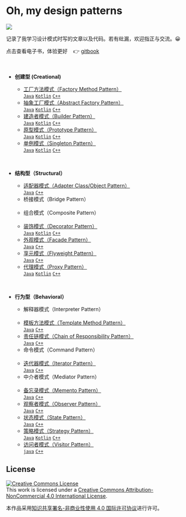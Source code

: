 # Oh, my design patterns 


[![](https://i.creativecommons.org/l/by-nc/4.0/80x15.png)](./LICENSE)

记录了我学习设计模式时写的文章以及代码。若有纰漏，欢迎指正与交流。😀

点击查看电子书，体验更好 &nbsp;&nbsp; 👉&nbsp;[gitbook](https://innofang.gitbook.io/oh-my-design-patterns/v/gitbook/)

<br/>
 
+ **创建型 (Creational)**

  -  [工厂方法模式（Factory Method Pattern）](./src/io/innofang/factory_method)   <br/>[`Java`](./src/io/innofang/factory_method/example/java)  [`Kotlin`](./src/io/innofang/factory_method/example/kotlin) [`C++`](./cpp/factory_method/main.cpp)
  -  [抽象工厂模式（Abstract Factory Pattern）](./src/io/innofang/abstract_factory) <br/>[`Java`](./src/io/innofang/abstract_factory/example/java)  [`Kotlin`](./src/io/innofang/abstract_factory/example/kotlin) [`C++`](./cpp/abstract_factory/main.cpp)
  -  [建造者模式（Builder Pattern）](./src/io/innofang/builder) <br/>[`Java`](./src/io/innofang/builder/example/java)  [`Kotlin`](./src/io/innofang/builder/example/kotlin) [`C++`](./cpp/builder/main.cpp)
  -  [原型模式（Prototype Pattern）](./src/io/innofang/prototype) <br/>[`Java`](./src/io/innofang/prototype/example/java)  [`Kotlin`](./src/io/innofang/prototype/example/kotlin) [`C++`](./cpp/prototype/main.cpp)
  -  [单例模式（Singleton Pattern）](./src/io/innofang/singleton) <br/>[`Java`](./src/io/innofang/singleton/example/java)  [`Kotlin`](./src/io/innofang/singleton/example/kotlin) [`C++`](./cpp/singleton/main.cpp)

<br/>

+ **结构型（Structural）**

  -  [适配器模式（Adapter Class/Object Pattern）](./src/io/innofang/adapter) <br/> [`Java`](./src/io/innofang/adapter/example) [`C++`](./cpp/adapter/main.cpp)
  -  桥接模式（Bridge Pattern）     <br/> &nbsp;
  -  组合模式（Composite Pattern）  <br/> &nbsp;
  -  [装饰模式（Decorator Pattern）](./src/io/innofang/decorator) <br/> [`Java`](./src/io/innofang/decorator/example/java)  [`Kotlin`](./src/io/innofang/decorator/example/kotlin) [`C++`](./cpp/decorator/main.cpp)
  -  [外观模式（Facade Pattern）](./src/io/innofang/facade) <br/> [`Java`](./src/io/innofang/facade/example) [`C++`](./cpp/facade/main.cpp)
  -  [享元模式（Flyweight Pattern）](./src/io/innofang/flyweight) <br/> [`Java`](./src/io/innofang/flyweight/example) [`C++`](./cpp/flyweight/main.cpp)
  -  [代理模式（Proxy Pattern）](./src/io/innofang/proxy) <br/> [`Java`](./src/io/innofang/proxy/example/java) [`Kotlin`](./src/io/innofang/proxy/example/kotlin) [`C++`](./cpp/proxy/main.cpp)

<br/>

+ **行为型（Behavioral）**
 
  -  解释器模式（Interpreter Pattern）  <br/>  &nbsp;
  -  [模板方法模式（Template Method Pattern）](./src/io/innofang/template_method)  <br/> [`Java`](./src/io/innofang/template_method/example) [`C++`](./cpp/template/main.cpp)
  -  [责任链模式（Chain of Responsibility Pattern）](./src/io/innofang/chain_of_responsibility)  <br/> [`Java`](./src/io/innofang/chain_of_responsibility/example) [`C++`](./cpp/chain_of_responsibility/main.cpp)
  -  命令模式（Command Pattern）  <br/> &nbsp;
  -  [迭代器模式（Iterator Pattern）](./src/io/innofang/iterator)  <br/> [`Java`](./src/io/innofang/iterator/example) [`C++`](./cpp/iterator/main.cpp)
  -  中介者模式（Mediator Pattern）  <br/> &nbsp;
  -  [备忘录模式（Memento Pattern）](./src/io/innofang/memento)  <br/> [`Java`](./src/io/innofang/memento/example) [`C++`](./cpp/memento/main.cpp)
  -  [观察者模式（Observer Pattern）](./src/io/innofang/observer)  <br/> [`Java`](./src/io/innofang/observer/example) [`C++`](./cpp/observer/main.cpp)
  -  [状态模式（State Pattern）](./src/io/innofang/state)  <br/> [`Java`](./src/io/innofang/state/example) [`C++`](./cpp/state/main.cpp)
  -  [策略模式（Strategy Pattern）](./src/io/innofang/strategy)  <br/> [`Java`](./src/io/innofang/strategy/example/Java)  [`Kotlin`](./src/io/innofang/strategy/example/kotlin) [`C++`](./cpp/strategy/main.cpp)
  -  [访问者模式（Visitor Pattern）](./src/io/innofang/visitor)  <br/> [`java`](./src/io/innofang/visitor/example) [`C++`](./cpp/visitor/main.cpp)
 
## License

<a rel="license" href="http://creativecommons.org/licenses/by-nc/4.0/"><img alt="Creative Commons License" style="border-width:0" src="https://i.creativecommons.org/l/by-nc/4.0/88x31.png" /></a><br />This work is licensed under a <a rel="license" href="http://creativecommons.org/licenses/by-nc/4.0/">Creative Commons Attribution-NonCommercial 4.0 International License</a>.

本作品采用<a rel="license" href="http://creativecommons.org/licenses/by-nc/4.0/">知识共享署名-非商业性使用 4.0 国际许可协议</a>进行许可。
 